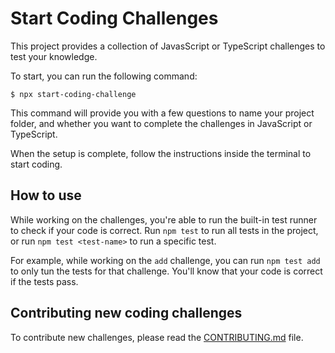 # Start Coding Challenges

This project provides a collection of JavasScript or TypeScript challenges to test your knowledge.

To start, you can run the following command:

```
$ npx start-coding-challenge
```

This command will provide you with a few questions to name your project folder, and whether you want to complete the challenges in JavaScript or TypeScript.

When the setup is complete, follow the instructions inside the terminal to start coding.

## How to use

While working on the challenges, you're able to run the built-in test runner to check if your code is correct.
Run `npm test` to run all tests in the project, or run `npm test <test-name>` to run a specific test.

For example, while working on the `add` challenge, you can run `npm test add` to only tun the tests for that challenge. You'll know that your code is correct if the tests pass.

## Contributing new coding challenges

To contribute new challenges, please read the [CONTRIBUTING.md](./CONTRIBUTING.md) file.
